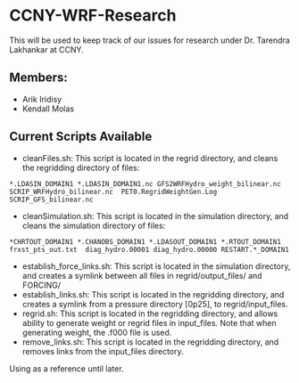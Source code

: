 # CCNY-WRF-Research

This will be used to keep track of our issues for research under Dr. Tarendra Lakhankar at CCNY. 

## Members:

- Arik Iridisy 
- Kendall Molas

## Current Scripts Available

* cleanFiles.sh: This script is located in the regrid directory, and cleans the regridding directory of files: 
```
*.LDASIN_DOMAIN1 *.LDASIN_DOMAIN1.nc GFS2WRFHydro_weight_bilinear.nc  SCRIP_WRFHydro_bilinear.nc  PET0.RegridWeightGen.Log SCRIP_GFS_bilinear.nc 
```
* cleanSimulation.sh: This script is located in the simulation directory, and cleans the simulation directory of files:
```
*CHRTOUT_DOMAIN1 *.CHANOBS_DOMAIN1 *.LDASOUT_DOMAIN1 *.RTOUT_DOMAIN1 frxst_pts_out.txt  diag_hydro.00001 diag_hydro.00000 RESTART.*_DOMAIN1
```
* establish_force_links.sh: This script is located in the simulation directory, and creates a symlink between all files in  regrid/output_files/ and FORCING/
* establish_links.sh: This script is located in the regridding directory, and creates a symlink from a pressure directory [0p25], to regrid/input_files.
* regrid.sh: This script is located in the regridding directory, and allows ability to generate weight or regrid files in input_files. Note that when generating weight, the .f000 file is used.
* remove_links.sh: This script is located in the regridding directory, and removes links from the input_files directory.


Using as a reference until later.
